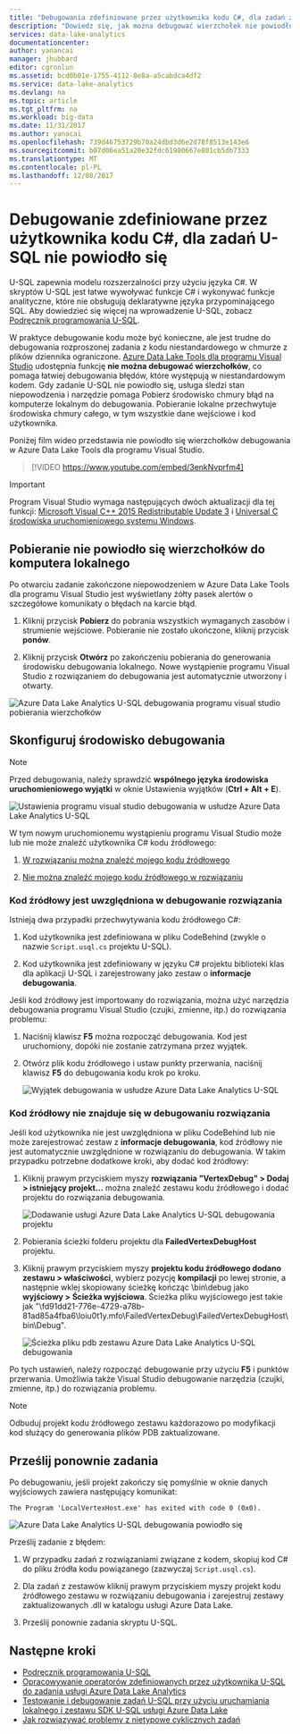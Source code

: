 ```yaml
---
title: "Debugowania zdefiniowane przez użytkownika kodu C#, dla zadań zakończonych niepowodzeniem usługi Azure Data Lake U-SQL | Dokumentacja firmy Microsoft"
description: "Dowiedz się, jak można debugować wierzchołek nie powiodło się U-SQL przy użyciu usługi Azure Data Lake Tools dla programu Visual Studio."
services: data-lake-analytics
documentationcenter: 
author: yanancai
manager: jhubbard
editor: cgronlun
ms.assetid: bcd0b01e-1755-4112-8e8a-a5cabdca4df2
ms.service: data-lake-analytics
ms.devlang: na
ms.topic: article
ms.tgt_pltfrm: na
ms.workload: big-data
ms.date: 11/31/2017
ms.author: yanacai
ms.openlocfilehash: 739d46753729b70a24dbd3d6e2d78f8513e143e6
ms.sourcegitcommit: b07d06ea51a20e32fdc61980667e801cb5db7333
ms.translationtype: MT
ms.contentlocale: pl-PL
ms.lasthandoff: 12/08/2017
---
```

# <a name="debug-user-defined-c-code-for-failed-u-sql-jobs"></a>Debugowanie zdefiniowane przez użytkownika kodu C#, dla zadań U-SQL nie powiodło się

U-SQL zapewnia modelu rozszerzalności przy użyciu języka C#. W skryptów U-SQL jest łatwe wywoływać funkcje C# i wykonywać funkcje analityczne, które nie obsługują deklaratywne języka przypominającego SQL. Aby dowiedzieć się więcej na wprowadzenie U-SQL, zobacz [Podręcznik programowania U-SQL](https://docs.microsoft.com/azure/data-lake-analytics/data-lake-analytics-u-sql-programmability-guide#use-user-defined-functions-udf). 

W praktyce debugowanie kodu może być konieczne, ale jest trudne do debugowania rozproszonej zadania z kodu niestandardowego w chmurze z plików dziennika ograniczone. [Azure Data Lake Tools dla programu Visual Studio](http://aka.ms/adltoolsvs) udostępnia funkcję **nie można debugować wierzchołków**, co pomaga łatwiej debugowania błędów, które występują w niestandardowym kodem. Gdy zadanie U-SQL nie powiodło się, usługa śledzi stan niepowodzenia i narzędzie pomaga Pobierz środowisko chmury błąd na komputerze lokalnym do debugowania. Pobieranie lokalne przechwytuje środowiska chmury całego, w tym wszystkie dane wejściowe i kod użytkownika.

Poniżej film wideo przedstawia nie powiodło się wierzchołków debugowania w Azure Data Lake Tools dla programu Visual Studio.

> [!VIDEO https://www.youtube.com/embed/3enkNvprfm4]
>

> [!IMPORTANT]
> Program Visual Studio wymaga następujących dwóch aktualizacji dla tej funkcji: [Microsoft Visual C++ 2015 Redistributable Update 3](https://www.microsoft.com/en-us/download/details.aspx?id=53840) i [Universal C środowiska uruchomieniowego systemu Windows](https://www.microsoft.com/download/details.aspx?id=50410).
>

## <a name="download-failed-vertex-to-local-machine"></a>Pobieranie nie powiodło się wierzchołków do komputera lokalnego

Po otwarciu zadanie zakończone niepowodzeniem w Azure Data Lake Tools dla programu Visual Studio jest wyświetlany żółty pasek alertów o szczegółowe komunikaty o błędach na karcie błąd.

1. Kliknij przycisk **Pobierz** do pobrania wszystkich wymaganych zasobów i strumienie wejściowe. Pobieranie nie zostało ukończone, kliknij przycisk **ponów**.

2. Kliknij przycisk **Otwórz** po zakończeniu pobierania do generowania środowisku debugowania lokalnego. Nowe wystąpienie programu Visual Studio z rozwiązaniem do debugowania jest automatycznie utworzony i otwarty.

![Azure Data Lake Analytics U-SQL debugowania programu visual studio pobierania wierzchołków](./media/data-lake-analytics-debug-u-sql-jobs/data-lake-analytics-download-vertex.png)

## <a name="configure-the-debugging-environment"></a>Skonfiguruj środowisko debugowania

> [!NOTE]
> Przed debugowania, należy sprawdzić **wspólnego języka środowiska uruchomieniowego wyjątki** w oknie Ustawienia wyjątków (**Ctrl + Alt + E**).

![Ustawienia programu visual studio debugowania w usłudze Azure Data Lake Analytics U-SQL](./media/data-lake-analytics-debug-u-sql-jobs/data-lake-analytics-clr-exception-setting.png)

W tym nowym uruchomionemu wystąpieniu programu Visual Studio może lub nie może znaleźć użytkownika C# kodu źródłowego:

1. [W rozwiązaniu można znaleźć mojego kodu źródłowego](#source-code-is-included-in-debugging-solution)

2. [Nie można znaleźć mojego kodu źródłowego w rozwiązaniu](#source-code-is-not-included-in-debugging-solution)

### <a name="source-code-is-included-in-debugging-solution"></a>Kod źródłowy jest uwzględniona w debugowanie rozwiązania

Istnieją dwa przypadki przechwytywania kodu źródłowego C#:

1. Kod użytkownika jest zdefiniowana w pliku CodeBehind (zwykle o nazwie `Script.usql.cs` projektu U-SQL).

2. Kod użytkownika jest zdefiniowany w języku C# projektu biblioteki klas dla aplikacji U-SQL i zarejestrowany jako zestaw o **informacje debugowania**.

Jeśli kod źródłowy jest importowany do rozwiązania, można użyć narzędzia debugowania programu Visual Studio (czujki, zmienne, itp.) do rozwiązania problemu:

1. Naciśnij klawisz **F5** można rozpocząć debugowania. Kod jest uruchomiony, dopóki nie zostanie zatrzymana przez wyjątek.

2. Otwórz plik kodu źródłowego i ustaw punkty przerwania, naciśnij klawisz **F5** do debugowania kodu krok po kroku.

    ![Wyjątek debugowania w usłudze Azure Data Lake Analytics U-SQL](./media/data-lake-analytics-debug-u-sql-jobs/data-lake-analytics-debug-exception.png)

### <a name="source-code-is-not-included-in-debugging-solution"></a>Kod źródłowy nie znajduje się w debugowaniu rozwiązania

Jeśli kod użytkownika nie jest uwzględniona w pliku CodeBehind lub nie może zarejestrować zestaw z **informacje debugowania**, kod źródłowy nie jest automatycznie uwzględnione w rozwiązaniu do debugowania. W takim przypadku potrzebne dodatkowe kroki, aby dodać kod źródłowy:

1. Kliknij prawym przyciskiem myszy **rozwiązania "VertexDebug" > Dodaj > istniejący projekt...**  można znaleźć zestawu kodu źródłowego i dodać projektu do rozwiązania debugowania.

    ![Dodawanie usługi Azure Data Lake Analytics U-SQL debugowania projektu](./media/data-lake-analytics-debug-u-sql-jobs/data-lake-analytics-add-project-to-debug-solution.png)

2. Pobierania ścieżki folderu projektu dla **FailedVertexDebugHost** projektu. 

3. Kliknij prawym przyciskiem myszy **projektu kodu źródłowego dodano zestawu > właściwości**, wybierz pozycję **kompilacji** po lewej stronie, a następnie wklej skopiowany ścieżkę kończąc \bin\debug jako **wyjściowy > Ścieżka wyjściowa**. Ścieżka pliku wyjściowego jest takie jak "<DataLakeTemp path>\fd91dd21-776e-4729-a78b-81ad85a4fba6\loiu0t1y.mfo\FailedVertexDebug\FailedVertexDebugHost\bin\Debug\".

    ![Ścieżka pliku pdb zestawu Azure Data Lake Analytics U-SQL debugowania](./media/data-lake-analytics-debug-u-sql-jobs/data-lake-analytics-set-pdb-path.png)

Po tych ustawień, należy rozpocząć debugowanie przy użyciu **F5** i punktów przerwania. Umożliwia także Visual Studio debugowanie narzędzia (czujki, zmienne, itp.) do rozwiązania problemu.

> [!NOTE]
> Odbuduj projekt kodu źródłowego zestawu każdorazowo po modyfikacji kod służący do generowania plików PDB zaktualizowane.

## <a name="resubmit-the-job"></a>Prześlij ponownie zadania

Po debugowaniu, jeśli projekt zakończy się pomyślnie w oknie danych wyjściowych zawiera następujący komunikat:

    The Program 'LocalVertexHost.exe' has exited with code 0 (0x0).

![Azure Data Lake Analytics U-SQL debugowania powiodło się](./media/data-lake-analytics-debug-u-sql-jobs/data-lake-analytics-debug-succeed.png)

Prześlij zadanie z błędem:

1. W przypadku zadań z rozwiązaniami związane z kodem, skopiuj kod C# do pliku źródła kodu powiązanego (zazwyczaj `Script.usql.cs`).

2. Dla zadań z zestawów kliknij prawym przyciskiem myszy projekt kodu źródłowego zestawu w rozwiązaniu debugowania i zarejestruj zestawy zaktualizowanych .dll w katalogu usługi Azure Data Lake.

3. Prześlij ponownie zadania skryptu U-SQL.

## <a name="next-steps"></a>Następne kroki

- [Podręcznik programowania U-SQL](data-lake-analytics-u-sql-programmability-guide.md)
- [Opracowywanie operatorów zdefiniowanych przez użytkownika U-SQL do zadania usługi Azure Data Lake Analytics](data-lake-analytics-u-sql-develop-user-defined-operators.md)
- [Testowanie i debugowanie zadań U-SQL przy użyciu uruchamiania lokalnego i zestawu SDK U-SQL usługi Azure Data Lake](data-lake-analytics-data-lake-tools-local-run.md)
- [Jak rozwiązywać problemy z nietypowe cyklicznych zadań](data-lake-analytics-data-lake-tools-debug-recurring-job.md)